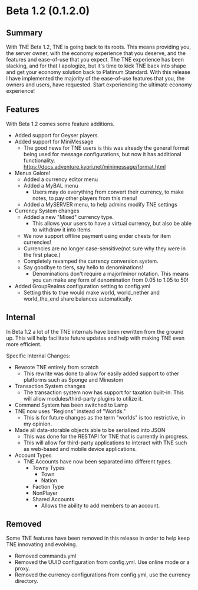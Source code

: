 # Beta 1.2 (0.1.2.0)

## Summary

With TNE Beta 1.2, TNE is going back to its roots. This means providing you, the server owner, with the economy
experience that you deserve, and the features and ease-of-use that you expect. The TNE experience has been slacking, and
for that I apologize, but it's time to kick TNE back into shape and get your economy solution back to Platinum Standard. 
With this release I have implemented the majority of the ease-of-use features that you, the owners and users, have
requested. Start experiencing the ultimate economy experience!

## Features

With Beta 1.2 comes some feature additions.

- Added support for Geyser players.
- Added support for MiniMessage
  - The good news for TNE users is this was already the general format being used for message configurations, but now it
  has additional functionality. https://docs.adventure.kyori.net/minimessage/format.html
- Menus Galore!
  - Added a currency editor menu
  - Added a MyBAL menu
    - Users may do everything from convert their currency, to make notes, to pay other players from this menu!
  - Added a MySERVER menu, to help admins modify TNE settings
- Currency System changes
  - Added a new "Mixed" currency type.
    - This allows your users to have a virtual currency, but also be able to withdraw it into items
  - We now support offline payment using ender chests for item currencies!
  - Currencies are no longer case-sensitive(not sure why they were in the first place.)
  - Completely revamped the currency conversion system.
  - Say goodbye to tiers, say hello to denominations!
    - Denominations don't require a major/minor notation. This means you can make any form
    of denomination from 0.05 to 1.05 to 50!
- Added GroupRealms configuration setting to config.yml
  - Setting this to true would make world, world_nether and world_the_end share balances automatically.

## Internal

In Beta 1.2 a lot of the TNE internals have been rewritten from the ground up. This will help facilitate future updates
and help with making TNE even more efficient.

Specific Internal Changes:
- Rewrote TNE entirely from scratch
  - This rewrite was done to allow for easily added support to other platforms such as
  Sponge and Minestom
- Transaction System changes
  - The transaction system now has support for taxation built-in. This will allow
  modules/third-party plugins to utilize it.
- Command System has been switched to Lamp
- TNE now uses "Regions" instead of "Worlds."
  - This is for future changes as the term "worlds" is too restrictive, in my opinion.
- Made all data-storable objects able to be serialized into JSON
  - This was done for the RESTAPI for TNE that is currently in progress.
  - This will allow for third-party applications to interact with TNE such as web-based
  and mobile device applications.
- Account Types
  - TNE Accounts have now been separated into different types.
    - Towny Types
      - Town
      - Nation
    - Faction Type
    - NonPlayer
    - Shared Accounts
      - Allows the ability to add members to an account.

## Removed

Some TNE features have been removed in this release in order to help keep TNE innovating and evolving.

- Removed commands.yml
- Removed the UUID configuration from config.yml. Use online mode or a proxy.
- Removed the currency configurations from config.yml, use the currency directory.